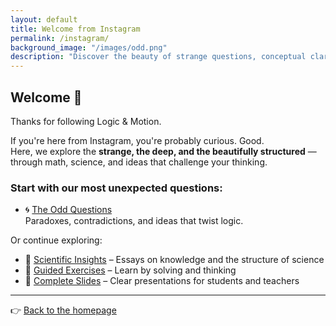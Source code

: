 ```yaml
---
layout: default
title: Welcome from Instagram
permalink: /instagram/
background_image: "/images/odd.png"
description: "Discover the beauty of strange questions, conceptual clarity, and scientific insight."
---
```


<div class="content-box">

## Welcome 👋

Thanks for following Logic & Motion.

If you're here from Instagram, you're probably curious. Good.  
Here, we explore the **strange, the deep, and the beautifully structured** — through math, science, and ideas that challenge your thinking.

### Start with our most unexpected questions:
- 🌀 [The Odd Questions](/oddquestions/)  
  Paradoxes, contradictions, and ideas that twist logic.

Or continue exploring:
- 🧠 [Scientific Insights](/insights/) – Essays on knowledge and the structure of science  
- 🧩 [Guided Exercises](/exercises/) – Learn by solving and thinking  
- 📘 [Complete Slides](/slides/) – Clear presentations for students and teachers

---

👉 [Back to the homepage](https://www.cesarepeli.com)

</div>
